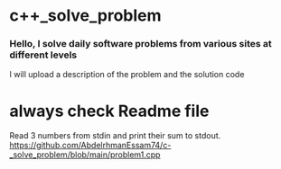 # c++_solve_problem
### Hello, I solve daily software problems from various sites at different levels
I will upload a description of the problem and the solution code
# always check Readme file



Read 3 numbers from stdin and print their sum to stdout.<br>
https://github.com/AbdelrhmanEssam74/c-_solve_problem/blob/main/problem1.cpp
